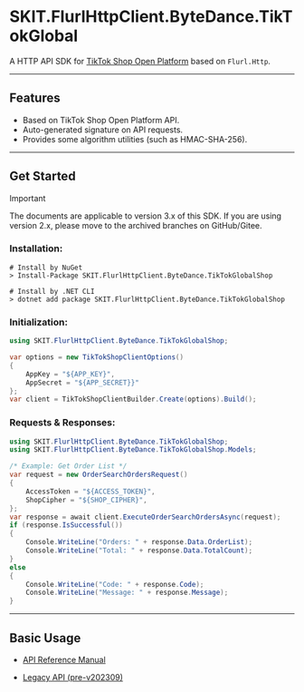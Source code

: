 ﻿# SKIT.FlurlHttpClient.ByteDance.TikTokGlobal

A HTTP API SDK for [TikTok Shop Open Platform](https://partner.tiktokshop.com/) based on `Flurl.Http`.

---

## Features

-   Based on TikTok Shop Open Platform API.
-   Auto-generated signature on API requests.
-   Provides some algorithm utilities (such as HMAC-SHA-256).

---

## Get Started

> [!IMPORTANT]
> The documents are applicable to version 3.x of this SDK. If you are using version 2.x, please move to the archived branches on GitHub/Gitee.

### Installation:

```shell
# Install by NuGet
> Install-Package SKIT.FlurlHttpClient.ByteDance.TikTokGlobalShop

# Install by .NET CLI
> dotnet add package SKIT.FlurlHttpClient.ByteDance.TikTokGlobalShop
```

### Initialization:

```csharp
using SKIT.FlurlHttpClient.ByteDance.TikTokGlobalShop;

var options = new TikTokShopClientOptions()
{
    AppKey = "${APP_KEY}",
    AppSecret = "${APP_SECRET}}"
};
var client = TikTokShopClientBuilder.Create(options).Build();
```

### Requests & Responses:

```csharp
using SKIT.FlurlHttpClient.ByteDance.TikTokGlobalShop;
using SKIT.FlurlHttpClient.ByteDance.TikTokGlobalShop.Models;

/* Example: Get Order List */
var request = new OrderSearchOrdersRequest()
{
    AccessToken = "${ACCESS_TOKEN}",
    ShopCipher = "${SHOP_CIPHER}",
};
var response = await client.ExecuteOrderSearchOrdersAsync(request);
if (response.IsSuccessful())
{
    Console.WriteLine("Orders: " + response.Data.OrderList);
    Console.WriteLine("Total: " + response.Data.TotalCount);
}
else
{
    Console.WriteLine("Code: " + response.Code);
    Console.WriteLine("Message: " + response.Message);
}
```

---

## Basic Usage

-   [API Reference Manual](./Basic_ModelDefinition.md)

-   [Legacy API (pre-v202309)](./Basic_LegacyAPI.md)
